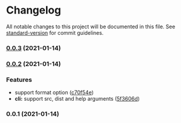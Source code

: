 # Changelog

All notable changes to this project will be documented in this file. See [standard-version](https://github.com/conventional-changelog/standard-version) for commit guidelines.

### [0.0.3](https://github.com/nuxt-contrib/makedist/compare/v0.0.2...v0.0.3) (2021-01-14)

### [0.0.2](https://github.com/nuxt-contrib/makedist/compare/v0.0.1...v0.0.2) (2021-01-14)


### Features

* support format option ([c70f54e](https://github.com/nuxt-contrib/makedist/commit/c70f54e32769d45485096e334ed88ab0ba709209))
* **cli:** support src, dist and help arguments ([5f3606d](https://github.com/nuxt-contrib/makedist/commit/5f3606d33b490ba3558148691d367d6caad9aa89))

### 0.0.1 (2021-01-14)
